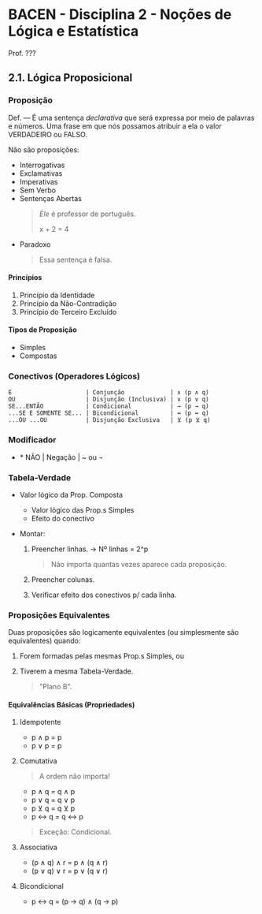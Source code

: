 # BACEN - Disciplina 2 - Noções de Lógica e Estatística

Prof. ???

## 2.1. Lógica Proposicional

### Proposição

Def. — É uma sentença _declarativa_ que será expressa por meio de palavras e números. Uma frase em que nós possamos atribuir a ela o valor VERDADEIRO ou FALSO.

Não são proposições:

- Interrogativas
- Exclamativas
- Imperativas
- Sem Verbo
- Sentenças Abertas
  > _Ele_ é professor de português.
  >
  > x + 2 = 4
- Paradoxo
  > Essa sentença é falsa.

#### Princípios

1. Princípio da Identidade
2. Princípio da Não-Contradição
3. Princípio do Terceiro Excluído

#### Tipos de Proposição

- Simples
- Compostas

### Conectivos (Operadores Lógicos)

```
E                     | Conjunção             | ∧ (p ∧ q)
OU                    | Disjunção (Inclusiva) | ∨ (p ∨ q)
SE...ENTÃO            | Condicional           | → (p → q)
...SE E SOMENTE SE... | Bicondicional         | ↔ (p ↔ q)
...OU ...OU           | Disjunção Exclusiva   | ⊻ (p ⊻ q)
```

### Modificador

- \* NÃO | Negação | ~ ou ¬

### Tabela-Verdade

- Valor lógico da Prop. Composta

  - Valor lógico das Prop.s Simples
  - Efeito do conectivo

- Montar:

  1. Preencher linhas. -> Nº linhas = 2^p
     > Não importa quantas vezes aparece cada proposição.
  2. Preencher colunas.

  3. Verificar efeito dos conectivos p/ cada linha.

### Proposições Equivalentes

Duas proposições são logicamente equivalentes (ou simplesmente são equivalentes) quando:

1. Forem formadas pelas mesmas Prop.s Simples, ou

2. Tiverem a mesma Tabela-Verdade.
   > "Plano B".

#### Equivalências Básicas (Propriedades)

1. Idempotente

   - p ∧ p = p
   - p ∨ p = p

2. Comutativa

   > A ordem não importa!

   - p ∧ q = q ∧ p
   - p ∨ q = q ∨ p
   - p ⊻ q = q ⊻ p
   - p ↔ q = q ↔ p

   > Exceção: Condicional.

3. Associativa

   - (p ∧ q) ∧ r = p ∧ (q ∧ r)
   - (p ∨ q) ∨ r = p ∨ (q ∨ r)

4. Bicondicional

   - p ↔ q = (p → q) ∧ (q → p)
